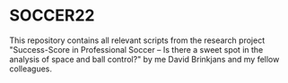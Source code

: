# SOCCER22
This repository contains all relevant scripts from the research project "Success-Score in Professional Soccer – Is there a sweet spot in the analysis of space and ball control?" by me David Brinkjans and my fellow colleagues.
